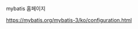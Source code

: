mybatis 홈페이지 

https://mybatis.org/mybatis-3/ko/configuration.html

<!DOCTYPE mapper
    PUBLIC "-//mybatis.org//DTD Mapper 3.0//EN"
    "https://mybatis.org/dtd/mybatis-3-mapper.dtd">
